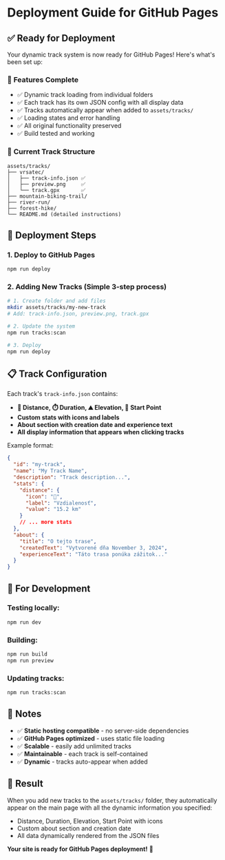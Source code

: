 # Deployment Guide for GitHub Pages

## ✅ Ready for Deployment

Your dynamic track system is now ready for GitHub Pages! Here's what's been set up:

### 🎯 **Features Complete**
- ✅ Dynamic track loading from individual folders
- ✅ Each track has its own JSON config with all display data
- ✅ Tracks automatically appear when added to `assets/tracks/`
- ✅ Loading states and error handling
- ✅ All original functionality preserved
- ✅ Build tested and working

### 📁 **Current Track Structure**
```
assets/tracks/
├── vrsatec/
│   ├── track-info.json ✅
│   ├── preview.png     ✅
│   └── track.gpx       ✅
├── mountain-biking-trail/
├── river-run/
├── forest-hike/
└── README.md (detailed instructions)
```

## 🚀 **Deployment Steps**

### 1. Deploy to GitHub Pages
```bash
npm run deploy
```

### 2. Adding New Tracks (Simple 3-step process)
```bash
# 1. Create folder and add files
mkdir assets/tracks/my-new-track
# Add: track-info.json, preview.png, track.gpx

# 2. Update the system
npm run tracks:scan

# 3. Deploy
npm run deploy
```

## 📋 **Track Configuration**

Each track's `track-info.json` contains:
- **📏 Distance, ⏱️ Duration, ⛰️ Elevation, 📍 Start Point**
- **Custom stats with icons and labels**
- **About section with creation date and experience text**
- **All display information that appears when clicking tracks**

Example format:
```json
{
  "id": "my-track",
  "name": "My Track Name",
  "description": "Track description...",
  "stats": {
    "distance": {
      "icon": "📏",
      "label": "Vzdialenosť", 
      "value": "15.2 km"
    }
    // ... more stats
  },
  "about": {
    "title": "O tejto trase",
    "createdText": "Vytvorené dňa November 3, 2024",
    "experienceText": "Táto trasa ponúka zážitok..."
  }
}
```

## 🔧 **For Development**

### Testing locally:
```bash
npm run dev
```

### Building:
```bash
npm run build
npm run preview
```

### Updating tracks:
```bash
npm run tracks:scan
```

## 📝 **Notes**

- ✅ **Static hosting compatible** - no server-side dependencies
- ✅ **GitHub Pages optimized** - uses static file loading
- ✅ **Scalable** - easily add unlimited tracks
- ✅ **Maintainable** - each track is self-contained
- ✅ **Dynamic** - tracks auto-appear when added

## 🎉 **Result**

When you add new tracks to the `assets/tracks/` folder, they automatically appear on the main page with all the dynamic information you specified:
- Distance, Duration, Elevation, Start Point with icons
- Custom about section and creation date
- All data dynamically rendered from the JSON files

**Your site is ready for GitHub Pages deployment!** 🚀
